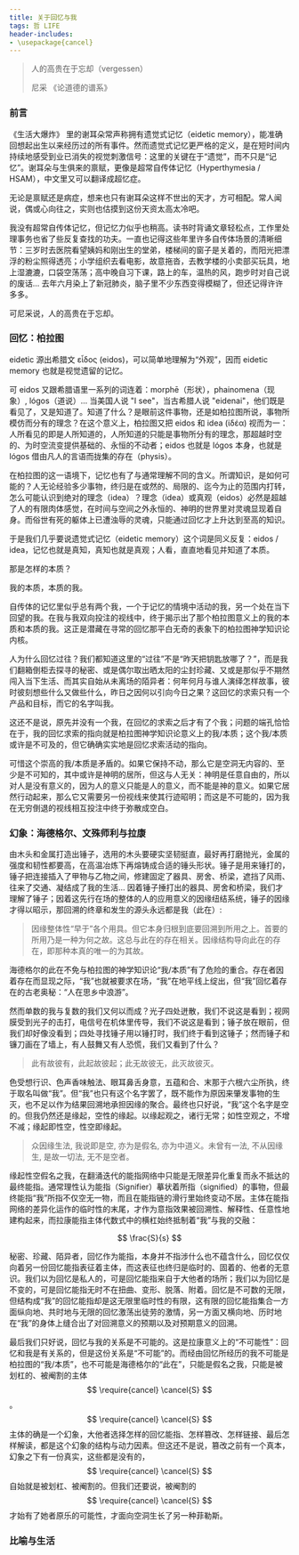 ```yaml
---
title: 关于回忆与我
tags: 哲 LIFE
header-includes:
- \usepackage{cancel}
---
```


> 人的高贵在于忘却（vergessen）
>
> 尼采 《论道德的谱系》<!--more-->

### 前言

《生活大爆炸》 里的谢耳朵常声称拥有遗觉式记忆（eidetic memory），能准确回想起出生以来经历过的所有事件。然而遗觉式记忆更严格的定义，是在短时间内持续地感受到业已消失的视觉刺激信号：这里的关键在于“遗觉”，而不只是“记忆”。谢耳朵与生俱来的禀赋，更像是超常自传体记忆（Hyperthymesia / HSAM），中文里又可以翻译成超忆症。

无论是禀赋还是病症，想来也只有谢耳朵这样不世出的天才，方可相配。常人闻说，偶或心向往之，实则也估摸到这份天资太高太冷吧。

我没有超常自传体记忆，但记忆力似乎也稍高。读书时背诵文章轻松点，工作里处理事务也省了些反复查找的功夫。一直也记得这些年里许多自传体场景的清晰细节：三岁时去医院看望姨妈和刚出生的堂弟，楼梯间的窗子是关着的，而阳光把漂浮的粉尘照得透亮；小学组织去看电影，故意拖沓，去教学楼的小卖部买玩具，地上湿漉漉，口袋空荡荡；高中晚自习下课，路上的车，温热的风，跑步时对自己说的废话... 去年六月染上了新冠肺炎，脑子里不少东西变得模糊了，但还记得许许多多。

可尼采说，人的高贵在于忘却。

### 回忆：柏拉图

eidetic 源出希腊文 εἶδος (eidos)，可以简单地理解为“外观”，因而 eidetic memory 也就是视觉遗留的记忆。

可 eidos 又跟希腊语里一系列的词连着：morphē（形状），phainomena（现象）, lógos（道说）... 当美国人说 "I see"，当古希腊人说 "eidenai"，他们既是看见了，又是知道了。知道了什么？是眼前这件事物，还是如柏拉图所说，事物所模仿而分有的理念？在这个意义上，柏拉图又把 eidos 和 idea (ἰδέα) 视而为一：人所看见的即是人所知道的，人所知道的只能是事物所分有的理念，那超越时空的、为时空流变提供基础的、永恒的不动者；eidos 也就是 lógos 本身，也就是 lógos 借由凡人的言语而拢集的存在（physis）。

在柏拉图的这一语境下，记忆也有了与通常理解不同的含义。所谓知识，是如何可能的？人无论经验多少事物，终归是在或然的、局限的、迄今为止的范围内打转，怎么可能认识到绝对的理念（idea）？理念（idea）或真观（eidos）必然是超越了人的有限肉体感觉，在时间与空间之外永恒的、神明的世界里对灵魂显现着自身。而俗世有死的躯体上已遭浊辱的灵魂，只能通过回忆才上升达到至高的知识。

于是我们几乎要说遗觉式记忆（eidetic memory）这个词是同义反复：eidos / idea，记忆也就是真知，真知也就是真观；人看，直直地看见并知道了本质。

那是怎样的本质？

我的本质，本质的我。

自传体的记忆里似乎总有两个我，一个于记忆的情境中活动的我，另一个处在当下回望的我。在我与我双向投注的视线中，终于揭示出了那个柏拉图意义上的我的本质和本质的我。这正是潜藏在寻常的回忆那平白无奇的表象下的柏拉图神学知识论内核。

人为什么回忆过往？我们都知道这里的“过往”不是“昨天把钥匙放哪了？”，而是我们翻箱倒柜去探寻的秘密、或是偶尔取出晒太阳的尘封珍藏、又或是那似乎不期然闯入当下生活、而其实自始从未离场的陌异者：何年何月与谁人演绎怎样故事，彼时彼刻想些什么又做些什么，昨日之因何以引向今日之果？这回忆的求索只有一个产品和目标，而它的名字叫我。

这还不是说，原先并没有一个我，在回忆的求索之后才有了个我；问题的端孔恰恰在于，我的回忆求索的指向就是柏拉图神学知识论意义上的我/本质；这个我/本质或许是不可及的，但它确确实实地是回忆求索活动的指向。

可惜这个崇高的我/本质是矛盾的。如果它保持不动，那么它是空洞无内容的、至少是不可知的，其中或许是神明的居所，但这与人无关：神明是任意自由的，所以对人是没有意义的，因为人的意义只能是人的意义，而不能是神的意义。如果它居然行动起来，那么它又需要另一份视线来使其行迹昭明；而这是不可能的，因为我在无穷倒退的视线相互投注中终于弥散成空白。

### 幻象：海德格尔、文殊师利与拉康

由木头和金属打造出锤子，选用的木头要硬实坚韧挺直，最好再打磨抛光，金属的强度和韧性都要高，在高温冶炼下再熔铸成合适的锤头形状。锤子是用来锤打的，锤子把连接插入了甲物与乙物之间，修建固定了器具、房舍、桥梁，遮挡了风雨、往来了交通、凝结成了我的生活... 因着锤子捶打出的器具、房舍和桥梁，我们才理解了锤子；因着这先行在场的整体的人的应用意义的因缘纽结系统，锤子的因缘才得以昭示，那回溯的终章和发生的源头永远都是我（此在）:

> 因缘整体性“早于”各个用具。但它本身归根到底要回溯到所用之上。首要的所用乃是一种为何之故。这总与此在的存在相关。因缘结构导向此在的存在，即那种本真的唯一的为其故。

海德格尔的此在不免与柏拉图的神学知识论“我/本质”有了危险的重合。存在者因着存在而显现之际，“我”也就被要求在场，“我”在地平线上绽出，但“我”回忆着存在的古老奥秘：“人在思乡中浪游”。

然而单数的我与复数的我们又何以而成？光子四处迸散，我们不说这是看到；视网膜受到光子的击打，电信号在机体里传导，我们不说这是看到；锤子放在眼前，但我们却好像没看到；四处寻找锤子用以锤打时，我们终于看到这锤子；然而锤子和镰刀画在了墙上，有人鼓舞又有人恐慌，我们又看到了什么？

> 此有故彼有，此起故彼起；此无故彼无，此灭故彼灭。

色受想行识、色声香味触法、眼耳鼻舌身意，五蕴和合、末那于六根六尘所执，终于取名叫做“我”。但“我”也只有这个名字罢了，既不能作为原因来肇发事物的生灭，也不足以作为结果回溯地承担因缘的聚合。最终也只好说，“我”这个名字是空的。但我仍然还是缘起，空性的缘起。以缘起观之，诸行无常；如性空观之，不增不减；缘起即性空，性空即缘起。

> 众因缘生法, 我说即是空, 亦为是假名, 亦为中道义。未曾有一法, 不从因缘生, 是故一切法, 无不是空者。

缘起性空假名之我，在翻涌迭代的能指网络中只能是无限差异化重复而永不抵达的最终能指。通常理性认为能指（Signifier）摹状着所指（signified）的事物，但最终能指“我”所指不仅空无一物，而且在能指链的滑行里始终变动不居。主体在能指网络的差异化运作的临时性的末尾，才作为意指效果被回溯性、解释性、任意性地建构起来，而拉康能指主体代数式中的横杠始终抵制着“我”与我的交融：

$$ \frac{S}{s} $$

秘密、珍藏、陌异者，回忆作为能指，本身并不指涉什么也不蕴含什么，回忆仅仅向着另一份回忆能指表征着主体，而这表征也终归是临时的、固着的、他者的无意识。我们以为回忆是私人的，可是回忆能指来自于大他者的场所；我们以为回忆是不变的，可是回忆能指无时不在扭曲、变形、脱落、附着。回忆是不可数的无限，但结构成“我”的回忆能指却是这无限里临时性的有限，这有限的回忆能指集合一方面纵向地、共时地与无限的回忆激荡出徒劳的激情，另一方面又横向地、历时地在“我”的身体上缝合出了对回溯意义的预期以及对预期意义的回溯。

最后我们只好说，回忆与我的关系是不可能的。这是拉康意义上的“不可能性”：回忆和我是有关系的，但是这份关系是“不可能”的。而经由回忆所经历的我不可能是柏拉图的“我/本质”，也不可能是海德格尔的“此在”，只能是假名之我，只能是被划杠的、被阉割的主体 $$ \require{cancel} \cancel{S} $$。$$ \require{cancel} \cancel{S} $$ 主体的确是一个幻象，大他者选择怎样的回忆能指、怎样篡改、怎样链接、最后怎样解读，都是这个幻象的结构与动力因素。但这还不是说，篡改之前有一个真本，幻象之下有一份真实，这些都是没有的，$$ \require{cancel} \cancel{S} $$ 自始就是被划杠、被阉割的。但我们还要说，被阉割的 $$ \require{cancel} \cancel{S} $$ 才始有了她者原乐的可能性，才面向空洞生长了另一种菲勒斯。

### 比喻与生活

